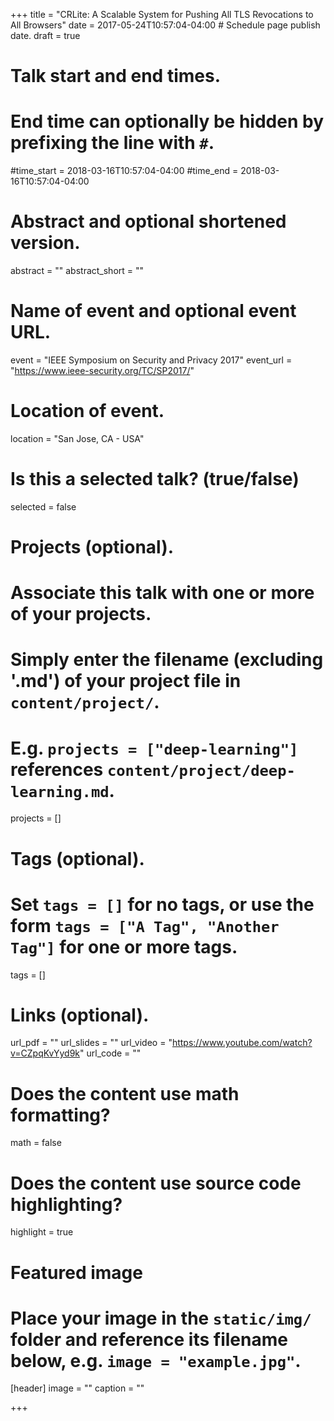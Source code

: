 +++
title = "CRLite: A Scalable System for Pushing All TLS Revocations to All Browsers"
date = 2017-05-24T10:57:04-04:00  # Schedule page publish date.
draft = true

# Talk start and end times.
#   End time can optionally be hidden by prefixing the line with `#`.
#time_start = 2018-03-16T10:57:04-04:00
#time_end = 2018-03-16T10:57:04-04:00

# Abstract and optional shortened version.
abstract = ""
abstract_short = ""

# Name of event and optional event URL.
event = "IEEE Symposium on Security and Privacy 2017"
event_url = "https://www.ieee-security.org/TC/SP2017/"

# Location of event.
location = "San Jose, CA - USA"

# Is this a selected talk? (true/false)
selected = false

# Projects (optional).
#   Associate this talk with one or more of your projects.
#   Simply enter the filename (excluding '.md') of your project file in `content/project/`.
#   E.g. `projects = ["deep-learning"]` references `content/project/deep-learning.md`.
projects = []

# Tags (optional).
#   Set `tags = []` for no tags, or use the form `tags = ["A Tag", "Another Tag"]` for one or more tags.
tags = []

# Links (optional).
url_pdf = ""
url_slides = ""
url_video = "https://www.youtube.com/watch?v=CZpqKvYyd9k"
url_code = ""

# Does the content use math formatting?
math = false

# Does the content use source code highlighting?
highlight = true

# Featured image
# Place your image in the `static/img/` folder and reference its filename below, e.g. `image = "example.jpg"`.
[header]
image = ""
caption = ""

+++
